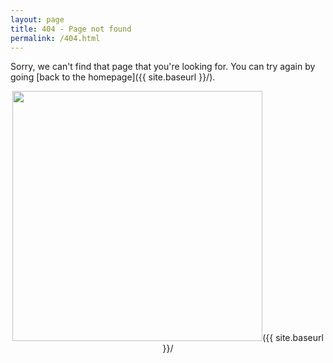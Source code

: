 ```yaml
---
layout: page
title: 404 - Page not found
permalink: /404.html
---
```


Sorry, we can't find that page that you're looking for. You can try again by going [back to the homepage]({{ site.baseurl }}/).

<p style="text-align:center;"><img src="{{ site.baseurl }}/images/Logo-transparent-small-289x300.png" style="width: 400px;"/>({{ site.baseurl }}/</p>
